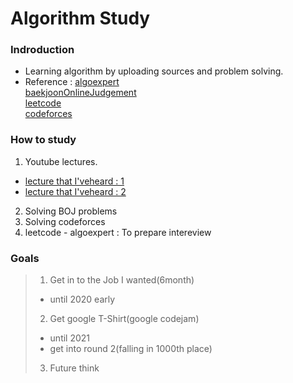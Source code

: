 # Algorithm Study

### Indroduction
- Learning algorithm by uploading sources and problem solving.
- Reference : [algoexpert](https://www.algoexpert.io/product)<br>
[baekjoonOnlineJudgement](https://www.acmicpc.net/)<br>
[leetcode](https://leetcode.com/)<br>
[codeforces](https://codeforces.com/)<br>


### How to study
1. Youtube lectures.
- [lecture that I'veheard : 1](https://www.youtube.com/playlist?list=PLB7ZlVMcmjIDsjPQfjxT-_ClgEtr-udS2)
- [lecture that I'veheard : 2](https://www.youtube.com/playlist?list=PLRx0vPvlEmdDHxCvAQS1_6XV4deOwfVrz)
2. Solving BOJ problems
3. Solving codeforces
4. leetcode - algoexpert : To prepare intereview

### Goals
> 1. Get in to the Job I wanted(6month)
> - until 2020 early
> 2. Get google T-Shirt(google codejam)
> - until 2021
> - get into round 2(falling in 1000th place)
>  3. Future think
